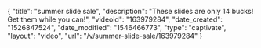 {
    "title": "summer slide sale",
    "description": "These slides are only 14 bucks!  Get them while you can!",
    "videoid": "163979284",
    "date_created": "1526847524",
    "date_modified": "1546466773",
    "type": "captivate",
    "layout": "video",
    "url": "\/v\/summer-slide-sale\/163979284"
}